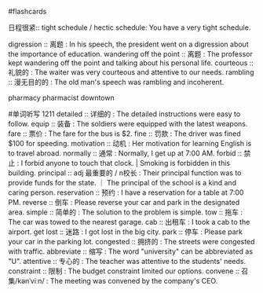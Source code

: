 #flashcards 

日程很紧:: tight schedule / hectic schedule: You have a very tight schedule.

digression :: 离题 : In his speech, the president went on a digression about the importance of education.
wandering off the point :: 离题 : The professor kept wandering off the point and talking about his personal life.
courteous :: 礼貌的 : The waiter was very courteous and attentive to our needs.
rambling :: 漫无目的的 : The old man's speech was rambling and incoherent.

pharmacy
pharmacist
downtown

#单词听写 1211
detailed :: 详细的 : The detailed instructions were easy to follow.
equip :: 装备 : The soldiers were equipped with the latest weapons.
fare :: 票价 : The fare for the bus is $2.
fine :: 罚款 : The driver was fined $100 for speeding.
motivation :: 动机 : Her motivation for learning English is to travel abroad.
normally :: 通常 : Normally, I get up at 7:00 AM.
forbid :: 禁止 : I forbid anyone to touch that clock. | Smoking is forbidden in this building.
principal :: adj 最重要的 / n校长 : Their principal function was to provide funds for the state.  ｜  The principal of the school is a kind and caring person.
reservation :: 预约 : I have a reservation for a table at 7:00 PM.
reverse :: 倒车 : Please reverse your car and park in the designated area.
simple :: 简单的 : The solution to the problem is simple.
tow :: 拖车 : The car was towed to the nearest garage.
cab :: 出租车 : I took a cab to the airport.
get lost :: 迷路 : I got lost in the big city.
park :: 停车 : Please park your car in the parking lot.
congested :: 拥挤的 : The streets were congested with traffic.
abbreviate :: 缩写 : The word "university" can be abbreviated as "U".
attentive :: 专心的 : The teacher was attentive to the students' needs.
constraint :: 限制 : The budget constraint limited our options.
convene :: 召集/kənˈviːn/ : The meeting was convened by the company's CEO.

